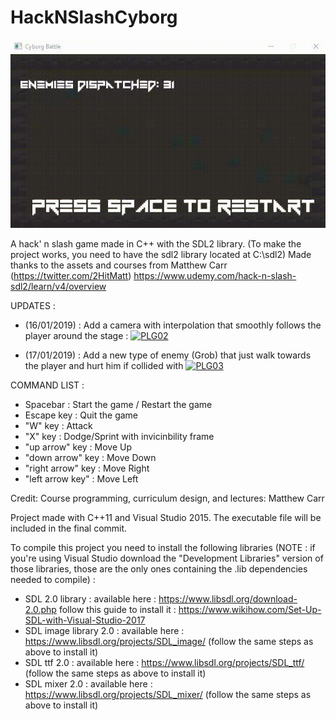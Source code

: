 # HackNSlashCyborg
[![PLG01](cyborg_battle/img/gameOverview.gif)](cyborg_battle/img/gameOverview.gif)

A hack' n slash game made in C++ with the SDL2 library.
(To make the project works, you need to have the sdl2 library located at C:\sdl2)
Made thanks to the assets and courses from Matthew Carr (https://twitter.com/2HitMatt)
https://www.udemy.com/hack-n-slash-sdl2/learn/v4/overview

UPDATES :
  - (16/01/2019) : Add a camera with interpolation that smoothly follows the player around the stage :
  [![PLG02](cyborg_battle/img/cyborgBattleCameraMovement.gif)](cyborg_battle/img/cyborgBattleCameraMovement.gif)
  
   - (17/01/2019) : Add a new type of enemy (Grob) that just walk towards the player and hurt him if collided with
  [![PLG03](cyborg_battle/img/grobEnemies.gif)](cyborg_battle/img/grobEnemies.gif)

COMMAND LIST :
  - Spacebar : Start the game / Restart the game 
  - Escape key : Quit the game
  - "W" key : Attack
  - "X" key : Dodge/Sprint with invicinbility frame
  - "up arrow" key : Move Up
  - "down arrow" key : Move Down
  - "right arrow" key : Move Right
  - "left arrow key" : Move Left

Credit:
Course programming, curriculum design, and lectures: Matthew Carr

Project made with C++11 and Visual Studio 2015.
The executable file will be included in the final commit.

To compile this project you need to install the following libraries (NOTE : if you're using Visual Studio download the "Development Libraries" version of those libraries, those are the only ones containing the .lib dependencies needed to compile) :
  - SDL 2.0 library : 
       available here : https://www.libsdl.org/download-2.0.php
       follow this guide to install it : https://www.wikihow.com/Set-Up-SDL-with-Visual-Studio-2017
  - SDL image library 2.0 :
       available here : https://www.libsdl.org/projects/SDL_image/
       (follow the same steps as above to install it)
  - SDL ttf 2.0 :
       available here : https://www.libsdl.org/projects/SDL_ttf/
       (follow the same steps as above to install it)
  - SDL mixer 2.0 :
       available here : https://www.libsdl.org/projects/SDL_mixer/
       (follow the same steps as above to install it)
  
